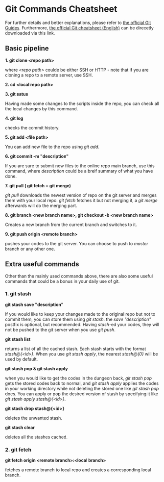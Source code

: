 # Git Commands Cheatsheet

 For further details and better explanations, please refer to [the official Git Guides](https://github.com/git-guides). Furthermore, [the official Git cheatsheet (English)](https://training.github.com/downloads/github-git-cheat-sheet.pdf) can be direcetly downloaded via this link.
## Basic pipeline 

**1. git clone \<repo path\>**
  
 where _\<repo path\>_ coulde be either SSH or HTTP - note that if you are cloning a repo to a remote server, use SSH.
 
 **2. cd \<local repo path\>**
 
 **3. git satus**
 
 Having made some changes to the scripts inside the repo, you can check all the local changes by this command.
 
 **4. git log**
 
 checks the commit history.
 
 **5. git add \<file path\>**
 
 You can add new file to the repo using _git add_.
 
 **6. git commit -m \"description\"**
 
 If you are sure to submit new files to the online repo main branch, use this command, where _description_ could be a breif summary of what you have done.
 
 **7. git pull \( git fetch + git merge\)**
 
 _git pull_ downloads the newest version of repo on the git server and merges them with your local repo. _git fetch_ fetches it but not merging it, a _git merge_ afterwards will do the merging part.
 
 **8. git branch \<new branch name\>, git checkout -b \<new branch name\>**
 
 Creates a new branch from the current branch and switches to it.
  
 **9. git push origin \<remote branch\>**
 
 pushes your codes to the git server. You can choose to push to _master_ branch or any other one.
 
 
## Extra useful commands
  
  Other than the mainly used commands above, there are also some useful commands that could be a bonus in your daily use of git.
 
  ### 1. git stash
 
 **git stash save \"description\"**
 
 If you would like to keep your changes made to the original repo but not to commit them, you can store them using _git stash_. the _save \"description\"_ postfix is optional, but recommended. Having _stash_-ed your codes, they will not be pushed to the git server when you use _git push_.

 **git stash list**
 
 returns a list of all the cached stash. Each stash starts with the format _stash@{\<id\>}_. When you use _git stash apply_, the nearest _stash@{0}_ wiil be used by default.
 
**git stash pop & git stash apply**
 
 when you would like to get the codes in the dungeon back, _git stash pop_ gets the stored codes back to normal, and _git stash apply_ applies the codes in your working directory while not deleting the stored one like _git stash pop_ does. You can apply or pop the desired version of stash by specifying it like _git stash apply stash@{\<id\>}_.
 
 **git stash drop stash@{\<id\>}**
 
 deletes the unwanted stash.
 
 **git stash clear**
 
 deletes all the stashes cached.
 
 ### 2. git fetch
 
 **git fetch origin \<remote branch\>:\<local branch\>**
 
 fetches a remote branch to local repo and creates a corresponding local branch.
 

 
 
 
 
 
